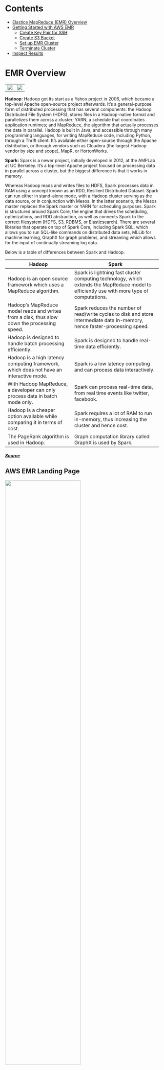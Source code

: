# Contents

* [Elastice MapReduce (EMR) Overview](#EMR-Overview)
* [Getting Started with AWS EMR](#Getting-Started)
    * [Create Key Pair for SSH](#Set-Up-an-EC2-Key-Pair-for-SSH)
    * [Create S3 Bucket](#Create-an-S3-Bucket)
    * [Set up EMR Cluster](#Set-up-and-Run-an-EMR-Cluster)
    * [Terminate Cluster](#Terminate-Cluster)
* [Inspect Results](#Inspect-Results)

# EMR Overview

<table width = "70%">
    <tr>
        <td>
            <img src="images/hadoop-logo.png"/> 
        </td>
        <td>
            <img src="images/spark-logo.png"/>
        </td>
    </tr>
</table>

**Hadoop:** Hadoop got its start as a Yahoo project in 2006, which became a top-level Apache open-source project afterwards. It’s a general-purpose form of distributed processing that has several components: the Hadoop Distributed File System (HDFS), stores files in a Hadoop-native format and parallelizes them across a cluster; YARN, a schedule that coordinates application runtimes; and MapReduce, the algorithm that actually processes the data in parallel. Hadoop is built in Java, and accessible through many programming languages, for writing MapReduce code, including Python, through a Thrift client. 
It’s available either open-source through the Apache distribution, or through vendors such as Cloudera (the largest Hadoop vendor by size and scope), MapR, or HortonWorks. 

**Spark:** Spark is a newer project, initially developed in 2012, at the AMPLab at UC Berkeley. It’s a top-level Apache project focused on processing data in parallel across a cluster, but the biggest difference is that it works in memory. 

Whereas Hadoop reads and writes files to HDFS, Spark processes data in RAM using a concept known as an RDD, Resilient Distributed Dataset. Spark can run either in stand-alone mode, with a Hadoop cluster serving as the data source, or in conjunction with Mesos. In the latter scenario, the Mesos master replaces the Spark master or YARN for scheduling purposes. 
Spark is structured around Spark Core, the engine that drives the scheduling, optimizations, and RDD abstraction, as well as connects Spark to the correct filesystem (HDFS, S3, RDBMS, or Elasticsearch). There are several libraries that operate on top of Spark Core, including Spark SQL, which allows you to run SQL-like commands on distributed data sets, MLLib for machine learning, GraphX for graph problems, and streaming which allows for the input of continually streaming log data. 

Below is a table of differences between Spark and Hadoop: 

<table width = "70%">
  <thead>
    <tr>
      <th>Hadoop</th>
      <th>Spark</th>
    </tr>
  </thead>
  <tbody>
    <tr>
      <td>Hadoop is an open source framework which uses a MapReduce algorithm.</td>
      <td>Spark is lightning fast cluster computing technology, which extends the MapReduce model to efficiently use with more type of computations.</td>
    </tr>
    <tr>
      <td>Hadoop’s MapReduce model reads and writes from a disk, thus slow down the processing speed.</td>
      <td>Spark reduces the number of read/write cycles to disk and store intermediate data in-memory, hence faster-processing speed.</td>
    </tr>
    <tr>
      <td>Hadoop is designed to handle batch processing efficiently.</td>
      <td>Spark is designed to handle real-time data efficiently.</td>
    </tr>
    <tr>
      <td>Hadoop is a high latency computing framework, which does not have an interactive mode.</td>
      <td>Spark is a low latency computing and can process data interactively.</td>
    </tr>
    <tr>
      <td>With Hadoop MapReduce, a developer can only process data in batch mode only.</td>
      <td>Spark can process real-time data, from real time events like twitter, facebook.</td>
    </tr>
    <tr>
      <td>Hadoop is a cheaper option available while comparing it in terms of cost.</td>
      <td>Spark requires a lot of RAM to run in-memory, thus increasing the cluster and hence cost.</td>
    </tr>
    <tr>
      <td>The PageRank algorithm is used in Hadoop.</td>
      <td>Graph computation library called GraphX is used by Spark.</td>
    </tr>
  </tbody>
</table>

##### [Source](https://www.geeksforgeeks.org/difference-between-hadoop-and-spark/)

## AWS EMR Landing Page

<img src = "images/emr.png" width = "70%"/>

## AWS EMR FAQs

<img src = "images/emr-overview.png" width = "70%" />

## AWS EMR Use Cases

<img src = "images/emr-use-cases.png" width = "70%" />

## AWS EMR Features and Benefits

<img src = "images/emr-features-and-benefits.png" width = "70%" />

For more info, check out the [AWS EMR page](https://aws.amazon.com/emr/?nc=sn&loc=0).

[Back to TOC](#Contents)

# Getting Started

##### [Source](https://docs.aws.amazon.com/emr/latest/ManagementGuide/emr-gs.html)

## Set Up an EC2 Key Pair for SSH

To get setup to run an EMR cluster in the cloud, you first have to [set up an EC2 key pair for SSH](https://docs.aws.amazon.com/emr/latest/ManagementGuide/emr-setting-up.html#emr-setting-up-key-pair). In other words, in order to authenticate and connect to the nodes in a cluster over a secure channel using the Secure Shell (SSH) protocol, you must create an Amazon Elastic Compute Cloud ([Amazon EC2](https://aws.amazon.com/ec2/)) key pair before you launch the cluster. You can also create a cluster without a key pair. This is usually done with transient clusters that start, run steps, and then terminate automatically.

<img src = "images/ec2-key-pairs.png" width = "70%" />

Create a pair called `ems` to be called when setting up and running your EMR cluster:

<img src = "images/create-ec2-pair.png" width = "70%" />

The name `ems` is entered and all default values are kept before clicking the `Create key pair` button in the example below:

<img src = "images/create-ec2-pair-2.png" width = "70%" />

Success!

<img src = "images/created-ec2-pair.png" width = "70%" />

## Create an S3 Bucket

Now we must create an S3 bucket, into which you'll upload the data source and [pySpark](https://spark.apache.org/docs/latest/api/python/getting_started/index.html) script:

<img src = "images/s3-buckets.png" width = "70%" />

Using the `Upload` button in the interface, the `csv` and `.py` files are added to the bucket called `health-violations-script`, whereas the `logs` and `restaurant_violation_results` folders are automatically added as an artifact of the EMR cluster running our script in the cloud:

<img src = "images/s3-bucket.png" width = "70%" />

## Set up and Run an EMR Cluster

So let's set up our cluster and run it!

You'll make a few changes from the default parameters:

1. Change the `S3 folder` path to include the name of the bucket you created with `/logs` appended to it, and
2. Select `Spark` from the list of `Applications` (see image below):

<img src = "images/create-cluster-1.png" width = "70%" />

3. Select `ems` (or whatever you called the key pair you created at the beginning of the tutorial) from the `EC2 key pair` dropdown, as shown below:

<img src = "images/create-cluster-2.png" width = "70%" />

If successful, you should see this:

<img src = "images/pending.png" width = "70%" />

Finally, you'll add a step by clicking the `Steps` tab at the top of your cluster interface in the console, and then clicking the blue `Add step` button. You'll then make a couple changes to the default parameters, as shown below:

<img src = "images/add-step.png?" width = "70%" />

## Terminate Cluster

Be sure to terminate your cluster by selecting your cluster in the console interface and clicking the `Terminate` button!

<img src = "images/terminate-cluster.png" width = "70%" />

## Inspect Results

Assuming that your cluster ran successfully, you'll be able to access a `csv` file beginning with `part-` from the `restaurant_violations_results` folder in the S3 bucket you created for this tutorial:

<img src = "images/results.png" width = "30%" />
